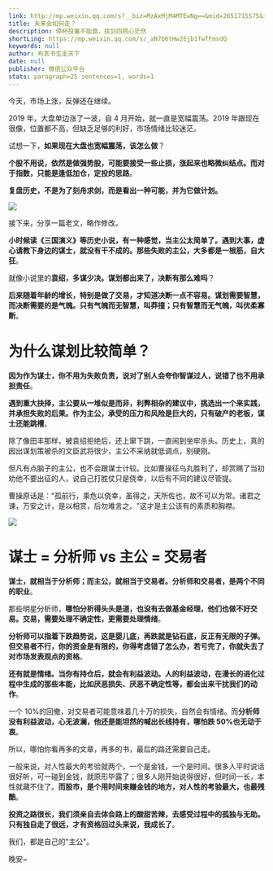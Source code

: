 ```yaml
---
link: http://mp.weixin.qq.com/s?__biz=MzAxMjM4MTEwNg==&mid=2651715575&idx=1&sn=3ed2d1b7d9d390910c74554b51afb378&chksm=804be92ab73c603c1bab02ba706ab1cd118bdb2a31f2532a155f7d8ad9ed2f39c9506216ca3d#rd
title: 未来会如何走？
description: 停杯投箸不能食，拔剑四顾心茫然
shortLing: https://mp.weixin.qq.com/s/_aN7b6tHw2Ejb1fwTFmsdQ
keywords: null
author: 布衣书生走天下
date: null
publisher: 微信公众平台
stats: paragraph=25 sentences=1, words=1
---
```


今天，市场上涨，反弹还在继续。

2019 年，大盘单边涨了一波，自 4 月开始，就一直是宽幅震荡。2019 年跟现在很像，位置都不高，但缺乏足够的利好，市场情绪比较迷茫。

试想一下，**如果现在大盘也宽幅震荡，该怎么做**？

**个股不用说，依然是做强势股，可能要接受一些止损，涨起来也略微纠结点。而对于指数，只能是逢低加仓，定投的思路**。

**复盘历史，不是为了刻舟求剑，而是看出一种可能，并为它做计划。**

![](https://mmbiz.qpic.cn/mmbiz_png/52ldaLQ7yeRff8RV9iaiaDxFMzSXPMRY2NBLyQSuYSZyVlN0PdkX3P2zDHFMAz5Sel7gCwKMcPjExryS6PJEmZJg/640?wx_fmt=png&wxfrom=5&wx_lazy=1&wx_co=1)

接下来，分享一篇老文，略作修改。

**小时候读《三国演义》等历史小说，有一种感觉，当主公太简单了。遇到大事，虚心请教下身边的谋士，就没有干不成的。那些失败的主公，大多都是一根筋，自大狂**。

就像小说里的**袁绍，多谋少决。谋划都出来了，决断有那么难吗**？

**后来随着年龄的增长，特别是做了交易，才知道决断一点不容易。谋划需要智慧，而决断需要的是气魄。只有气魄而无智慧，叫莽撞；只有智慧而无气魄，叫优柔寡断**。

# 为什么谋划比较简单？

**因为作为谋士，你不用为失败负责，说对了别人会夸你智谋过人，说错了也不用承担责任**。

**遇到重大抉择，主公要从一堆似是而非，利弊相杂的建议中，挑选出一个来实践，并承担失败的后果。作为主公，承受的压力和风险是巨大的，只有破产的老板，谋士还能跳槽**。

除了像田丰那样，被袁绍拒绝后，还上窜下跳，一直闹到坐牢杀头。历史上，真的因出谋划策被杀的文臣武将很少，主公不采纳就低调点，别硬刚。

但凡有点脑子的主公，也不会跟谋士计较。比如曹操征乌丸胜利了，却赏赐了当初劝他不要出征的人，说自己打胜仗只是侥幸，以后有不同的建议尽管提。

曹操原话是："孤前行，乘危以侥幸，虽得之，天所佐也，故不可以为常。诸君之谏，万安之计，是以相赏，后勿难言之。"这才是主公该有的素质和胸襟。

![](https://mmbiz.qpic.cn/mmbiz_jpg/52ldaLQ7yeRF8cwW7ZicZTXMl5r2GyC5r0NQXHdrzv60VcvYME3PaUicia00Ak0QUZACOXc94BicD8LudF8K1Q9QcQ/640?wx_fmt=jpeg&wxfrom=5&wx_lazy=1&wx_co=1)

# 谋士 = 分析师 vs 主公 = 交易者

**谋士，就相当于分析师；而主公，就相当于交易者。分析师和交易者，是两个不同的职业**。

那些明星分析师，**哪怕分析得头头是道，也没有去做基金经理，他们也做不好交易。交易，需要处理不确定性，更需要处理情绪**。

**分析师可以指着下跌趋势说，这是婴儿底，再跌就是钻石底，反正有无限的子弹。但交易者不行，你的资金是有限的，你得考虑错了怎么办，若亏完了，你就失去了对市场发表观点的资格**。

**还有就是情绪。当你有持仓后，就会有利益波动。人的利益波动，在漫长的进化过程中生成的那些本能，比如厌恶损失、厌恶不确定性等，都会出来干扰我们的动作**。

一个 10%的回撤，对交易者可能意味着几十万的损失，自然会有情绪。而**分析师没有利益波动，心无波澜，他还是能坦然的喊出长线持有，哪怕跌 50%也无动于衷**。

所以，哪怕你看再多的文章，再多的书，最后的路还需要自己走。

一般来说，对人性最大的考验就两个，一个是金钱，一个是时间。很多人平时说话很好听，可一碰到金钱，就原形毕露了；很多人刚开始说得很好，但时间一长，本性就藏不住了。**而股市，是个用时间来赚金钱的地方，对人性的考验最大，也最残酷**。

**投资之路很长，我们须亲自去体会路上的酸甜苦辣，去感受过程中的孤独与无助。只有独自走了很远，才有资格回过头来说，我成长了**。

我们，都是自己的"主公"。

晚安~
